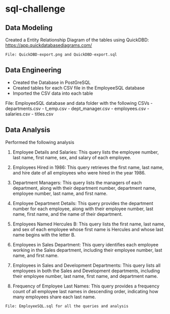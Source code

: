 # sql-challenge


## Data Modeling
Created a Entity Relationship Diagram of the tables using QuickDBD: https://app.quickdatabasediagrams.com/

    File: QuickDBD-export.png and QuickDBD-export.sql


## Data Engineering
- Created the Database in PostGreSQL
- Created tables for each CSV file in the EmployeeSQL database
- Imported the CSV data into each table

    
File: EmployeeSQL database and data folder with the following CSVs
    - departments.csv
    - t_emp.csv
    - dept_manager.csv
    - employees.csv
    - salaries.csv
    - titles.csv


## Data Analysis
Performed the following analysis
  1. Employee Details and Salaries: This query lists the employee number, last name, first name, sex, and salary of each employee.
  
  2. Employees Hired in 1986: This query retrieves the first name, last name, and hire date of all employees who were hired in the year 1986.
  
  3. Department Managers: This query lists the managers of each department, along with their department number, department name, employee number, last name, and first name.
  
  4. Employee Department Details: This query provides the department number for each employee, along with their employee number, last name, first name, and the name of their department.
  
  5. Employees Named Hercules B: This query lists the first name, last name, and sex of each employee whose first name is Hercules and whose last name begins with the letter B.
  
  6. Employees in Sales Department: This query identifies each employee working in the Sales department, including their employee number, last name, and first name.
  
  7. Employees in Sales and Development Departments: This query lists all employees in both the Sales and Development departments, including their employee number, last name, first name, and department name.
  
  8. Frequency of Employee Last Names: This query provides a frequency count of all employee last names in descending order, indicating how many employees share each last name.


    File: EmployeeSQL.sql for all the queries and analysis
